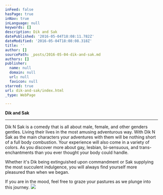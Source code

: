 ```yaml
---
inFeed: false
hasPage: true
inNav: true
inLanguage: null
keywords: []
description: Dik and Sak
datePublished: '2016-05-04T18:08:11.782Z'
dateModified: '2016-05-04T18:08:08.318Z'
title: ''
author: []
sourcePath: _posts/2016-05-04-dik-and-sak.md
authors: []
publisher:
  name: null
  domain: null
  url: null
  favicon: null
starred: true
url: dik-and-sak/index.html
_type: WebPage

---
```

**Dik and Sak**

****

Dik N Sak is a comedy that is all about male, female, and other genders gentles. Living their lives in the most amusing adventurous way. With Dik N Sak as the main characters your adventures with them will be nothing short of a full body combustion. Your experience will also come in a variety of colors. As you discover more about gay, lesbian, bi-sensuous, and trans-enchantments than you ever thought your body could handle.

Whether it's Dik being extinguished upon commandment or Sak supplying the most succulent indulgence, you will always find yourself more pleasured than when we began.

If you are in the mood, feel free to graze your pastures as we plunge into this journey.
![](https://the-grid-user-content.s3-us-west-2.amazonaws.com/d85174f0-39b3-4903-8fa6-982d2cb3c3a8.png)